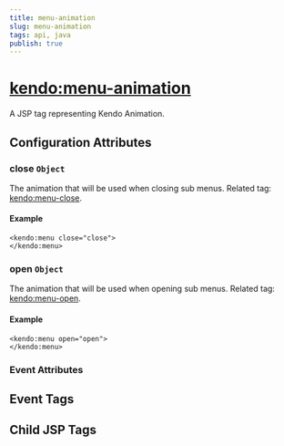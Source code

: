 ```yaml
---
title: menu-animation
slug: menu-animation
tags: api, java
publish: true
---
```


# <kendo:menu-animation>
A JSP tag representing Kendo Animation.

## Configuration Attributes


### close `Object`

The animation that will be used when closing sub menus. Related tag: [<kendo:menu-close>](#kendo-menu-close). 

#### Example
    <kendo:menu close="close">
    </kendo:menu>



### open `Object`

The animation that will be used when opening sub menus. Related tag: [<kendo:menu-open>](#kendo-menu-open). 

#### Example
    <kendo:menu open="open">
    </kendo:menu>



### Event Attributes

## Event Tags


## Child JSP Tags

